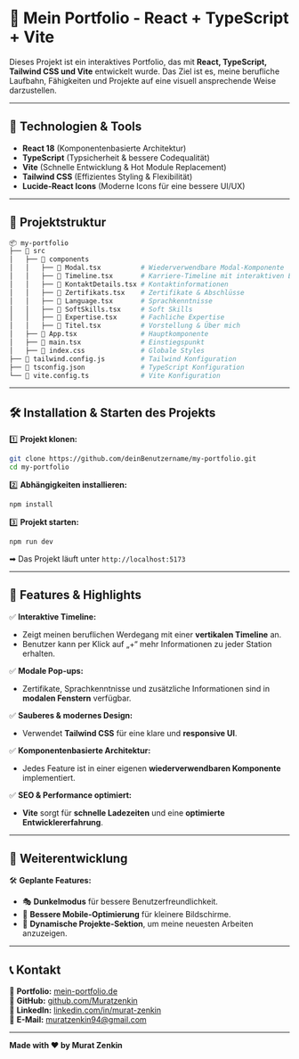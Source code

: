 # 📌 Mein Portfolio - React + TypeScript + Vite

Dieses Projekt ist ein interaktives Portfolio, das mit **React, TypeScript, Tailwind CSS und Vite** entwickelt wurde. Das Ziel ist es, meine berufliche Laufbahn, Fähigkeiten und Projekte auf eine visuell ansprechende Weise darzustellen.

---

## 🚀 Technologien & Tools

- **React 18** (Komponentenbasierte Architektur)
- **TypeScript** (Typsicherheit & bessere Codequalität)
- **Vite** (Schnelle Entwicklung & Hot Module Replacement)
- **Tailwind CSS** (Effizientes Styling & Flexibilität)
- **Lucide-React Icons** (Moderne Icons für eine bessere UI/UX)

---

## 📂 Projektstruktur

```bash
📦 my-portfolio
├── 📂 src
│   ├── 📂 components
│   │   ├── 📄 Modal.tsx          # Wiederverwendbare Modal-Komponente
│   │   ├── 📄 Timeline.tsx       # Karriere-Timeline mit interaktiven Elementen
│   │   ├── 📄 KontaktDetails.tsx # Kontaktinformationen
│   │   ├── 📄 Zertifikats.tsx    # Zertifikate & Abschlüsse
│   │   ├── 📄 Language.tsx       # Sprachkenntnisse
│   │   ├── 📄 SoftSkills.tsx     # Soft Skills
│   │   ├── 📄 Expertise.tsx      # Fachliche Expertise
│   │   ├── 📄 Titel.tsx          # Vorstellung & Über mich
│   ├── 📄 App.tsx                # Hauptkomponente
│   ├── 📄 main.tsx               # Einstiegspunkt
│   ├── 📄 index.css              # Globale Styles
├── 📄 tailwind.config.js         # Tailwind Konfiguration
├── 📄 tsconfig.json              # TypeScript Konfiguration
└── 📄 vite.config.ts             # Vite Konfiguration
```

---

## 🛠 Installation & Starten des Projekts

1️⃣ **Projekt klonen:**

```sh
git clone https://github.com/deinBenutzername/my-portfolio.git
cd my-portfolio
```

2️⃣ **Abhängigkeiten installieren:**

```sh
npm install
```

3️⃣ **Projekt starten:**

```sh
npm run dev
```

➡ Das Projekt läuft unter `http://localhost:5173`

---

## 🎨 Features & Highlights

✅ **Interaktive Timeline:**

- Zeigt meinen beruflichen Werdegang mit einer **vertikalen Timeline** an.
- Benutzer kann per Klick auf „+“ mehr Informationen zu jeder Station erhalten.

✅ **Modale Pop-ups:**

- Zertifikate, Sprachkenntnisse und zusätzliche Informationen sind in **modalen Fenstern** verfügbar.

✅ **Sauberes & modernes Design:**

- Verwendet **Tailwind CSS** für eine klare und **responsive UI**.

✅ **Komponentenbasierte Architektur:**

- Jedes Feature ist in einer eigenen **wiederverwendbaren Komponente** implementiert.

✅ **SEO & Performance optimiert:**

- **Vite** sorgt für **schnelle Ladezeiten** und eine **optimierte Entwicklererfahrung**.

---

## 📌 Weiterentwicklung

🛠 **Geplante Features:**

- 🎭 **Dunkelmodus** für bessere Benutzerfreundlichkeit.
- 📱 **Bessere Mobile-Optimierung** für kleinere Bildschirme.
- 📝 **Dynamische Projekte-Sektion**, um meine neuesten Arbeiten anzuzeigen.

---

## 📞 Kontakt

💼 **Portfolio:** [mein-portfolio.de](https://mein-portfolio.de)  
🐙 **GitHub:** [github.com/Muratzenkin](https://github.com/Muratzenkin)  
💼 **LinkedIn:** [linkedin.com/in/murat-zenkin](https://www.linkedin.com/in/murat-zenkin-2a04b32a5/)  
📧 **E-Mail:** [muratzenkin94@gmail.com](mailto:muratzenkin94@gmail.com)

---

**Made with ❤️ by Murat Zenkin**
